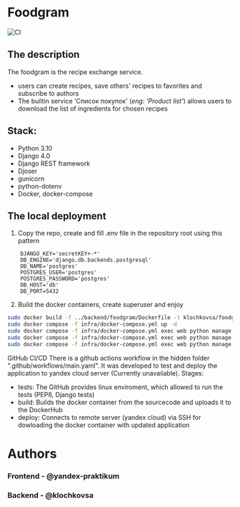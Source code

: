 # Foodgram
![CI](https://github.com/klochkovsa/foodgram-project-react/actions/workflows/main.yaml/badge.svg)


## The description
The foodgram is the recipe exchange service.
- users can create recipes, save others' recipes to favorites and subscribe to authors
- The builtin service 'Список покупок' (_eng: 'Product list'_) allows users to download the list of ingredients
for chosen recipes

## Stack:
 - Python 3.10
 - Django 4.0
 - Django REST framework
 - Djoser
 - gunicorn
 - python-dotenv
 - Docker, docker-compose


## The local deployment
1. Copy the repo, create and fill .env file in the repository root using this pattern
```
    DJANGO_KEY='secretKEY+-*'
    DB_ENGINE='django.db.backends.postgresql'
    DB_NAME='postgres'
    POSTGRES_USER='postgres'
    POSTGRES_PASSWORD='postgres'
    DB_HOST='db'
    DB_PORT=5432
```
2. Build the docker containers, create superuser and enjoy
```sh
sudo docker build -f ../backend/foodgram/Dockerfile -t klochkovsa/foodgram:v1 ../backend/foodgram
sudo docker compose -f infra/docker-compose.yml up -d
sudo docker compose -f infra/docker-compose.yml exec web python manage.py collectstatic --noinput
sudo docker compose -f infra/docker-compose.yml exec web python manage.py migrate
sudo docker compose -f infra/docker-compose.yml exec web python manage.py createsuperuser
```

GitHub CI/CD 
There is a github actions workflow in the hidden folder ".github/workflows/main.yaml". 
It was developed to test and deploy the application to yandex cloud server (Currently unavailable).
Stages:
- tests: The GitHub provides linux enviroment, which allowed to run the tests (PEP8, Django tests)
- build: Builds the docker container from the sourcecode and uploads it to the DockerHub
- deploy: Connects to remote server (yandex cloud) via SSH for dowloading the docker container with updated application


# Authors
### Frontend - @yandex-praktikum
### Backend - @klochkovsa

